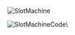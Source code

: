 ![SlotMachine](https://github.com/user-attachments/assets/8a7bcbfe-8d08-4235-904d-9b48f11b1626)






![SlotMachineCode](https://github.com/user-attachments/assets/855aab09-fe3d-4b5b-a11a-09fcf57ef1d7)\

